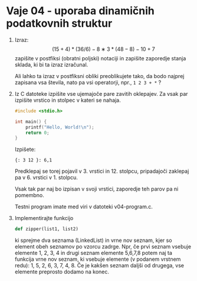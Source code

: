 # Vaje 04 - uporaba dinamičnih podatkovnih struktur

 1. Izraz: $$(15+4)*(36/6)−8∗3*(48-8)−10+7$$
    zapišite v postfiksi (obratni poljski) notaciji in zapišite zaporedje stanja sklada, ki bi ta izraz izračunal.

    Ali lahko ta izraz v postfiksni obliki preoblikujete tako, da bodo najprej zapisana vsa števila, nato pa vsi operatorji, npr., `1 2 3 + *` ?

 3. Iz C datoteke izpišite vse ujemajoče pare zavitih oklepajev. Za vsak par izpišite vrstico in stolpec v kateri se nahaja.

    ```c
    #include <stdio.h>

    int main() {
        printf("Hello, World!\n");
        return 0;
    }
    ```
    Izpišete:
    ```
    {: 3 12 }: 6,1
    ```
    Predklepaj se torej pojavil v 3. vrstici in 12. stolpcu, pripadajoči zaklepaj pa v 6. vrstici v 1. stolpcu.

    Vsak tak par naj bo izpisan v svoji vrstici, zaporedje teh parov pa ni pomembno.

    Testni program imate med viri v datoteki v04-program.c.

4. Implementirajte funkcijo
    ```python
    def zipper(list1, list2)
    ```
    ki sprejme dva seznama (LinkedList) in vrne nov seznam, kjer so element obeh seznamov po vzorcu zadrge. Npr, če prvi seznam vsebuje elemente 1, 2, 3, 4 in drugi seznam elemente 5,6,7,8 potem naj ta funkcija vrne nov seznam, ki vsebuje elemente (v podanem vrstnem redu): 1, 5, 2, 6, 3, 7, 4, 8. Če je kakšen seznam daljši od drugega, vse elemente preprosto dodamo na konec.
